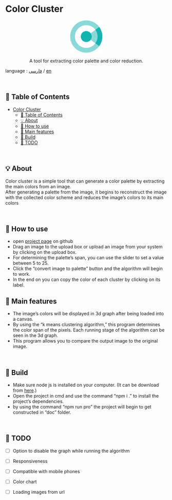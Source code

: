 # Color Cluster

<p align="center">
 <img width=100px  src="./src/assets/logo.png" alt="Project logo"></a>
</p>

<p align="center"> 
A tool for extracting color palette and color reduction.
</p>

language : [فارسی](/README.fa.md) / [en](/README.md)

</br>

## 📝 Table of Contents

- [Color Cluster](#color-cluster)
  - [📝 Table of Contents](#%f0%9f%93%9d-table-of-contents)
  - [💡 About](#%f0%9f%92%a1-about)
  - [🏁 How to use](#%f0%9f%8f%81-how-to-use)
  - [🔑 Main features](#%f0%9f%94%91-main-features)
  - [🧱 Build](#%f0%9f%a7%b1-build)
  - [🎯 TODO](#%f0%9f%8e%af-todo)

</br>

## 💡 About
Color cluster is a simple tool that can generate a color palette by extracting the main colors from an image.  
After generating a palette from the image, it begins to reconstruct the image with the collected color scheme and reduces the image’s colors to its main colors

</br>

## 🏁 How to use
- open [project page](https://alijany.github.io/Color-Cluster/) on github
- Drag an image to the upload box or upload an image from your system by clicking on the upload box.
- For determining the palette’s span, you can use the slider to set a value between 5 to 25.
- Click the “convert image to palette” button and the algorithm will begin to work.
- In the end on you can copy the color of each cluster by clicking on its label.

## 🔑 Main features
- The image’s colors will be displayed in 3d graph after being loaded into a canvas.
- By using the “k means clustering algorithm,” this program determines the color span of the pixels. Each running stage of the algorithm can be seen in the 3d graph.
- This program allows you to compare the output image to the original image.

</br>

## 🧱 Build
- Make sure node js is installed on your computer. (It can be download from [here](https://nodejs.org/en/).)
- Open the project in cmd and use the command “npm i .” to install the project’s dependencies.
- by using the command “npm run pro” the project will begin to get constructed in “doc” folder.

</br>

## 🎯 TODO
- [ ] Option to disable the graph while running the algorithm
- [ ] Responsiveness
- [ ] Compatible with mobile phones
- [ ] Color chart
- [ ] Loading images from url

